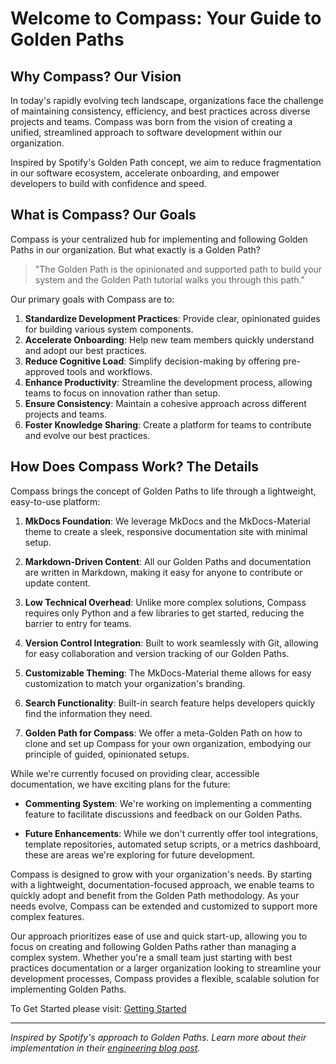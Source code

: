 # Welcome to Compass: Your Guide to Golden Paths

## Why Compass? Our Vision

In today's rapidly evolving tech landscape, organizations face the challenge of maintaining consistency, efficiency, and best practices across diverse projects and teams. Compass was born from the vision of creating a unified, streamlined approach to software development within our organization.

Inspired by Spotify's Golden Path concept, we aim to reduce fragmentation in our software ecosystem, accelerate onboarding, and empower developers to build with confidence and speed.

## What is Compass? Our Goals

Compass is your centralized hub for implementing and following Golden Paths in our organization. But what exactly is a Golden Path?

> "The Golden Path is the opinionated and supported path to build your system and the Golden Path tutorial walks you through this path."

Our primary goals with Compass are to:

1. **Standardize Development Practices**: Provide clear, opinionated guides for building various system components.
2. **Accelerate Onboarding**: Help new team members quickly understand and adopt our best practices.
3. **Reduce Cognitive Load**: Simplify decision-making by offering pre-approved tools and workflows.
4. **Enhance Productivity**: Streamline the development process, allowing teams to focus on innovation rather than setup.
5. **Ensure Consistency**: Maintain a cohesive approach across different projects and teams.
6. **Foster Knowledge Sharing**: Create a platform for teams to contribute and evolve our best practices.

## How Does Compass Work? The Details

Compass brings the concept of Golden Paths to life through a lightweight, easy-to-use platform:

1. **MkDocs Foundation**: We leverage MkDocs and the MkDocs-Material theme to create a sleek, responsive documentation site with minimal setup.

2. **Markdown-Driven Content**: All our Golden Paths and documentation are written in Markdown, making it easy for anyone to contribute or update content.

3. **Low Technical Overhead**: Unlike more complex solutions, Compass requires only Python and a few libraries to get started, reducing the barrier to entry for teams.

4. **Version Control Integration**: Built to work seamlessly with Git, allowing for easy collaboration and version tracking of our Golden Paths.

5. **Customizable Theming**: The MkDocs-Material theme allows for easy customization to match your organization's branding.

6. **Search Functionality**: Built-in search feature helps developers quickly find the information they need.

7. **Golden Path for Compass**: We offer a meta-Golden Path on how to clone and set up Compass for your own organization, embodying our principle of guided, opinionated setups.

While we're currently focused on providing clear, accessible documentation, we have exciting plans for the future:

- **Commenting System**: We're working on implementing a commenting feature to facilitate discussions and feedback on our Golden Paths.

- **Future Enhancements**: While we don't currently offer tool integrations, template repositories, automated setup scripts, or a metrics dashboard, these are areas we're exploring for future development.

Compass is designed to grow with your organization's needs. By starting with a lightweight, documentation-focused approach, we enable teams to quickly adopt and benefit from the Golden Path methodology. As your needs evolve, Compass can be extended and customized to support more complex features.

Our approach prioritizes ease of use and quick start-up, allowing you to focus on creating and following Golden Paths rather than managing a complex system. Whether you're a small team just starting with best practices documentation or a larger organization looking to streamline your development processes, Compass provides a flexible, scalable solution for implementing Golden Paths.

To Get Started please visit: [Getting Started](getting_started.md)

---

*Inspired by Spotify's approach to Golden Paths. Learn more about their implementation in their [engineering blog post](https://engineering.atspotify.com/2020/08/how-we-use-golden-paths-to-solve-fragmentation-in-our-software-ecosystem/).*
